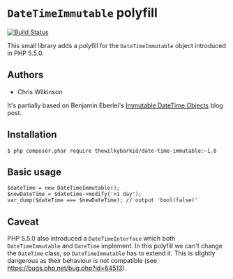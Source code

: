 `DateTimeImmutable` polyfill
============================

[![Build Status](https://travis-ci.org/thewilkybarkid/date-time-immutable.png?branch=master)](https://travis-ci.org/thewilkybarkid/date-time-immutable)

This small library adds a polyfill for the `DateTimeImmutable` object introduced in PHP 5.5.0.

Authors
-------

* Chris Wilkinson

It's partially based on Benjamin Eberlei's [Immutable DateTime Objects](http://www.whitewashing.de/2010/01/08/immutable-datetime-objects.html) blog post.

Installation
------------

    $ php composer.phar require thewilkybarkid/date-time-immutable:~1.0

Basic usage
-----------

    $dateTime = new DateTimeImmutable();
    $newDateTime = $datetime->modify('+1 day');
    var_dump($dateTime === $newDateTime); // output 'bool(false)'

Caveat
------

PHP 5.5.0 also introduced a `DateTimeInterface` which both `DateTimeImmutable` and `DateTime` implement. In this polyfill we can't change the `DateTime` class, so `DateTimeImmutable` has to extend it. This is slightly dangerous as their behaviour is not compatible (see https://bugs.php.net/bug.php?id=64513).
